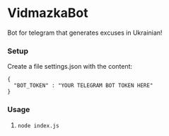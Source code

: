# VidmazkaBot
Bot for telegram that generates excuses in Ukrainian!

### Setup

Create a file settings.json with the content:

```
{
  "BOT_TOKEN" : "YOUR TELEGRAM BOT TOKEN HERE"
}
```


### Usage

1. `node index.js`
